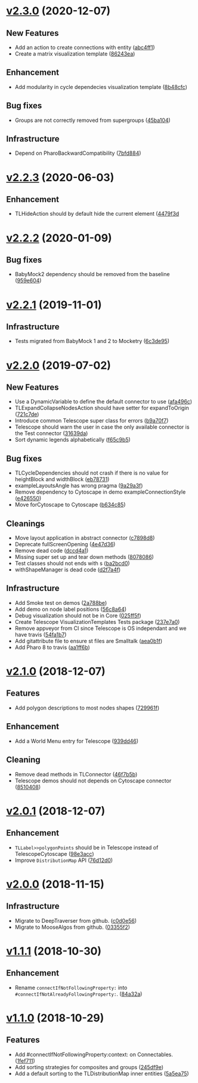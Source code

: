<!--
git log --pretty="*%s ([%h](https://github.com/TelescopeSt/Telescope/commit/%H))" v2.3.0...HEAD --grep="Merge pull"
('Content' copyWithRegex: 'Merge pull request #[0-9]+ from [^/]+/[0-9]*' matchesReplacedWith: '') copyReplaceAll: '-' with: ' '
-->

# [v2.3.0](https://github.com/TelescopeSt/Telescope/compare/v2.2.3...v2.3.0) (2020-12-07)

## New Features

* Add an action to create connections with entity ([abc4ff1](https://github.com/TelescopeSt/Telescope/commit/abc4ff1ac8bfa3871fa116c78d1f3f428c6c191d))
* Create a matrix visualization template ([86243ea](https://github.com/TelescopeSt/Telescope/commit/86243ea51a0119d5a3133ecaf79d833dfade7913))

## Enhancement

* Add modularity in cycle dependecies visualization template ([8b48cfc](https://github.com/TelescopeSt/Telescope/commit/8b48cfc31edd73770ea19ee0b7f7c530479d7e56))

## Bug fixes

* Groups are not correctly removed from supergroups ([45ba104](https://github.com/TelescopeSt/Telescope/commit/45ba104aca254c088730e8f58e2b8866b3909461))

## Infrastructure

* Depend on PharoBackwardCompatibility ([7bfd884](https://github.com/TelescopeSt/Telescope/commit/7bfd884fe6bc7655d275188a86133b4811dfb793))

# [v2.2.3](https://github.com/TelescopeSt/Telescope/compare/v2.2.2...v2.2.3) (2020-06-03)

## Enhancement

* TLHideAction should by default hide the current element ([4479f3d](https://github.com/TelescopeSt/Telescope/commit/4479f3df82aa2160dc92e2eb5c35dba008f068de)

# [v2.2.2](https://github.com/TelescopeSt/Telescope/compare/v2.2.1...v2.2.2) (2020-01-09)

## Bug fixes

* BabyMock2 dependency should be removed from the baseline ([959e604](https://github.com/TelescopeSt/Telescope/commit/959e60479b6ed3dcb92879ad90012999cec4d51d))

# [v2.2.1](https://github.com/TelescopeSt/Telescope/compare/v2.2.0...v2.2.1) (2019-11-01)

## Infrastructure

*  Tests migrated from BabyMock 1 and 2 to Mocketry ([6c3de95](https://github.com/TelescopeSt/Telescope/commit/6c3de958a91611e0c30a4b0f9d8132fdd4aa4a64))

# [v2.2.0](https://github.com/TelescopeSt/Telescope/compare/v2.1.0...v2.2.0) (2019-07-02)

## New Features

* Use a DynamicVariable to define the default connector to use ([afa496c](https://github.com/TelescopeSt/Telescope/commit/afa496cb4bda8e030bd3e5eaa386ada84826db1b))
* TLExpandCollapseNodesAction should have setter for expandToOrigin ([721c7de](https://github.com/TelescopeSt/Telescope/commit/721c7ded69d412265fc2bd69bb4ad9e292e0bce7))
* Introduce common Telescope super class for errors ([b9a70f7](https://github.com/TelescopeSt/Telescope/commit/b9a70f744507a7a2a07a025b7388247d7d607bc6))
* Telescope should warn the user in case the only available connector is the Test connector ([31639da](https://github.com/TelescopeSt/Telescope/commit/31639da89886aaf6d8a596f256398d2dc6b4f200))
* Sort dynamic legends alphabetically ([f65c9b5](https://github.com/TelescopeSt/Telescope/commit/f65c9b5c7fdd36d0678308e791835dbb5105e2ed))

## Bug fixes

* TLCycleDependencies should not crash if there is no value for heightBlock and widthBlock ([eb78731](https://github.com/TelescopeSt/Telescope/commit/eb78731204859a544e877577dfa7402547f0780d))
* exampleLayoutsAngle has wrong pragma ([9a29a3f](https://github.com/TelescopeSt/Telescope/commit/9a29a3f640e1a0f0e551e9add5c75a4f3d6c8115))
* Remove dependency to Cytoscape in demo exampleConnectionStyle ([e426550](https://github.com/TelescopeSt/Telescope/commit/e4265509b24c03c56c0f9000fc6d89dc66822b0b))
* Move forCytoscape to Cytoscape ([b634c85](https://github.com/TelescopeSt/Telescope/commit/b634c858acc840f47699093c4dd9f5d65a0c861e))

## Cleanings

* Move layout application in abstract connector ([c7898d8](https://github.com/TelescopeSt/Telescope/commit/c7898d800997201f42a3c1d58069a01d90e5b581))
* Deprecate fullScreenOpening ([4e47d36](https://github.com/TelescopeSt/Telescope/commit/4e47d36a4d18135ae57cea5ade75fdf7da96fa6d))
* Remove dead code ([dccd4a1](https://github.com/TelescopeSt/Telescope/commit/dccd4a124d7e68cd7c13f5c94582a4a08d39fea0))
* Missing super set up and tear down methods ([8078086](https://github.com/TelescopeSt/Telescope/commit/8078086b7451ab71370dfca40d579a13e2659285))
* Test classes should not ends with s ([ba2bcd0](https://github.com/TelescopeSt/Telescope/commit/ba2bcd013bef6bb541e536fc1392949252c4d03f))
* withShapeManager is dead code ([d2f7a4f](https://github.com/TelescopeSt/Telescope/commit/d2f7a4f85f034d84e704f7bd0c0a35a27020b646))

## Infrastructure

* Add Smoke test on demos ([2a788be](https://github.com/TelescopeSt/Telescope/commit/2a788beda3529246b8b561287e478e7a11dad2a8))
* Add demo on node label positions ([56c8a64](https://github.com/TelescopeSt/Telescope/commit/56c8a64a5e92be71886dec97246c8e0215c773b4))
* Debug visualization should not be in Core ([025ff5f](https://github.com/TelescopeSt/Telescope/commit/025ff5f2d871006a5744b52e230b1d37c3fa9e7f))
* Create Telescope VisualizationTemplates Tests package ([237e7a0](https://github.com/TelescopeSt/Telescope/commit/237e7a0c9c2665288df8dbf18f430d758f312f59))
* Remove appveyor from CI since Telescope is OS independant and we have travis ([54fa1b7](https://github.com/TelescopeSt/Telescope/commit/54fa1b78f230a84301476223dcacb155dd38292a))
* Add gitattribute file to ensure st files are Smalltalk ([aea0b1f](https://github.com/TelescopeSt/Telescope/commit/aea0b1f4a147b8e648aa8f789b020348e3878ea1))
* Add Pharo 8 to travis ([aa1ff6b](https://github.com/TelescopeSt/Telescope/commit/aa1ff6b95fbd975393ee58c4535cdbe24317f889))

# [v2.1.0](https://github.com/TelescopeSt/Telescope/compare/v2.0.1...v2.1.0) (2018-12-07)

## Features

* Add polygon descriptions to most nodes shapes ([729961f](https://github.com/TelescopeSt/Telescope/commit/729961fe93fb0441c8736a79f47ec38f715c55af))

## Enhancement

* Add a World Menu entry for Telescope ([939dd46](https://github.com/TelescopeSt/Telescope/commit/939dd46c06aa19cbe83d521d28602334b1c4b8e1))

## Cleaning

* Remove dead methods in TLConnector ([46f7b5b](https://github.com/TelescopeSt/Telescope/commit/46f7b5b2f19bea24f0050b1cd543afefe2590fc4))
* Telescope demos should not depends on Cytoscape connector ([8510408](https://github.com/TelescopeSt/Telescope/commit/8510408c52347776e1d32c6ff13cd97be2203efa))

# [v2.0.1](https://github.com/TelescopeSt/Telescope/compare/v2.0.0...v2.0.1) (2018-12-07)

## Enhancement

* `TLLabel>>polygonPoints` should be in Telescope instead of TelescopeCytoscape ([98e3acc](https://github.com/TelescopeSt/Telescope/commit/98e3accec79aedc1d06666dbb05209d5fdbfff5b))
* Improve `DistributionMap` API ([76d12d0](https://github.com/TelescopeSt/Telescope/commit/76d12d096d48ee37c21d3ac9e0983c33e4112c23))

# [v2.0.0](https://github.com/TelescopeSt/Telescope/compare/v1.1.1...v2.0.0) (2018-11-15)

## Infrastructure

* Migrate to DeepTraverser from github. ([c0d0e56](https://github.com/TelescopeSt/Telescope/commit/c0d0e566c99b7b3b4467fe5f34d38fdc00e368ef))
* Migrate to MooseAlgos from github. ([03355f2](https://github.com/TelescopeSt/Telescope/commit/03355f22729ba33159d33c8eb94945cf2a38255d))

# [v1.1.1](https://github.com/TelescopeSt/Telescope/compare/v1.1.0...v1.1.1) (2018-10-30)

## Enhancement

* Rename `connectIfNotFollowingProperty:` into `#connectIfNotAlreadyFollowingProperty:`. ([84a32a](https://github.com/TelescopeSt/Telescope/commit/84a32a68f0f58af387092501fc70dace62837cdd))

# [v1.1.0](https://github.com/TelescopeSt/Telescope/compare/v1.0.1...v1.1.0) (2018-10-29)

## Features

* Add #connectIfNotFollowingProperty:context: on Connectables. ([1fef711](https://github.com/TelescopeSt/Telescope/commit/1fef711a7c9a8f273ca23f4378b443bfe6ad966f))
* Add sorting strategies for composites and groups ([245df9e](https://github.com/TelescopeSt/Telescope/commit/245df9e533c5e0331d34d4b5fcffdb9f61308c1a))
* Add a default sorting to the TLDistributionMap inner entities ([5a5ea75](https://github.com/TelescopeSt/Telescope/commit/5a5ea75186066a05fe69ad5afab951e4c881bea9))
